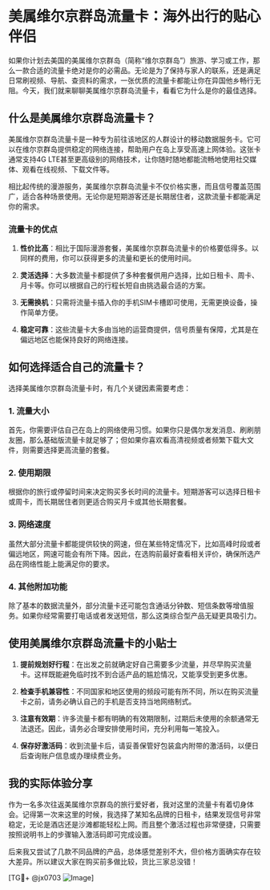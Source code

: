 # 美属维尔京群岛流量卡：海外出行的贴心伴侣

如果你计划去美国的美属维尔京群岛（简称“维尔京群岛”）旅游、学习或工作，那么一款合适的流量卡绝对是你的必需品。无论是为了保持与家人的联系，还是满足日常刷视频、导航、查资料的需求，一张优质的流量卡都能让你在异国他乡畅行无阻。今天，我们就来聊聊美属维尔京群岛流量卡，看看它为什么是你的最佳选择。

## 什么是美属维尔京群岛流量卡？

美属维尔京群岛流量卡是一种专为前往该地区的人群设计的移动数据服务卡。它可以在维尔京群岛提供稳定的网络连接，帮助用户在岛上享受高速上网体验。这张卡通常支持4G LTE甚至更高级别的网络技术，让你随时随地都能流畅地使用社交媒体、观看在线视频、下载文件等。

相比起传统的漫游服务，美属维尔京群岛流量卡不仅价格实惠，而且信号覆盖范围广，适合各种场景使用。无论你是短期游客还是长期居住者，这款流量卡都能满足你的需求。

### 流量卡的优点

1. **性价比高**：相比于国际漫游套餐，美属维尔京群岛流量卡的价格要低得多。以同样的费用，你可以获得更多的流量和更长的使用时间。
   
2. **灵活选择**：大多数流量卡都提供了多种套餐供用户选择，比如日租卡、周卡、月卡等。你可以根据自己的行程长短自由挑选最合适的方案。
   
3. **无需换机**：只需将流量卡插入你的手机SIM卡槽即可使用，无需更换设备，操作简单方便。
   
4. **稳定可靠**：这些流量卡大多由当地的运营商提供，信号质量有保障，尤其是在偏远地区也能保持良好的网络连接。

## 如何选择适合自己的流量卡？

选择美属维尔京群岛流量卡时，有几个关键因素需要考虑：

### 1. 流量大小

首先，你需要评估自己在岛上的网络使用习惯。如果你只是偶尔发发消息、刷刷朋友圈，那么基础版流量卡就足够了；但如果你喜欢看高清视频或者频繁下载大文件，则需要选择更高流量的套餐。

### 2. 使用期限

根据你的旅行或停留时间来决定购买多长时间的流量卡。短期游客可以选择日租卡或周卡，而长期居住者则更适合购买月卡或其他长期套餐。

### 3. 网络速度

虽然大部分流量卡都能提供较快的网速，但在某些特定情况下，比如高峰时段或者偏远地区，网速可能会有所下降。因此，在选购前最好查看相关评价，确保所选产品在网络性能上能满足你的要求。

### 4. 其他附加功能

除了基本的数据流量外，部分流量卡还可能包含通话分钟数、短信条数等增值服务。如果你经常需要打电话或者发送短信，那么这类综合型产品无疑更具吸引力。

## 使用美属维尔京群岛流量卡的小贴士

1. **提前规划好行程**：在出发之前就确定好自己需要多少流量，并尽早购买流量卡。这样既能避免临时找不到合适产品的尴尬情况，又能享受到更多优惠。

2. **检查手机兼容性**：不同国家和地区使用的频段可能有所不同，所以在购买流量卡之前，请务必确认自己的手机是否支持当地网络制式。

3. **注意有效期**：许多流量卡都有明确的有效期限制，过期后未使用的余额通常无法退还。因此，请务必合理安排使用时间，充分利用每一笔投入。

4. **保存好激活码**：收到流量卡后，请妥善保管好包装盒内附带的激活码，以便日后查询账户信息或办理续费业务。

## 我的实际体验分享

作为一名多次往返美属维尔京群岛的旅行爱好者，我对这里的流量卡有着切身体会。记得第一次来这里的时候，我选择了某知名品牌的日租卡，结果发现信号非常稳定，无论是酒店还是沙滩都能轻松上网。而且整个激活过程也非常便捷，只需要按照说明书上的步骤输入激活码即可完成设置。

后来我又尝试了几款不同品牌的产品，总体感觉差别不大，但价格方面确实存在较大差异。所以建议大家在购买前多做比较，货比三家总没错！

[TG💪+ @jx0703 ![Image](https://github.com/user-attachments/assets/dbca1d08-cadb-493c-b0ec-ad6f7a83f270)]